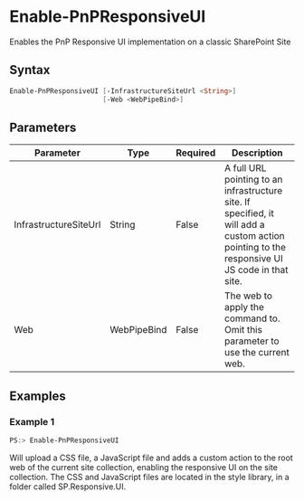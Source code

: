 # Enable-PnPResponsiveUI
Enables the PnP Responsive UI implementation on a classic SharePoint Site
## Syntax
```powershell
Enable-PnPResponsiveUI [-InfrastructureSiteUrl <String>]
                       [-Web <WebPipeBind>]
```


## Parameters
Parameter|Type|Required|Description
---------|----|--------|-----------
|InfrastructureSiteUrl|String|False|A full URL pointing to an infrastructure site. If specified, it will add a custom action pointing to the responsive UI JS code in that site.|
|Web|WebPipeBind|False|The web to apply the command to. Omit this parameter to use the current web.|
## Examples

### Example 1
```powershell
PS:> Enable-PnPResponsiveUI
```
Will upload a CSS file, a JavaScript file and adds a custom action to the root web of the current site collection, enabling the responsive UI on the site collection. The CSS and JavaScript files are located in the style library, in a folder called SP.Responsive.UI.
